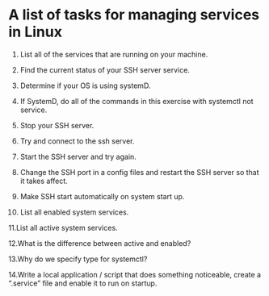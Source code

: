 # A list of tasks for managing services in Linux #

1. List all of the services that are running on your machine.

2. Find the current status of your SSH server service.

3. Determine if your OS is using systemD.

4. If SystemD, do all of the commands in this exercise with systemctl not service.

5. Stop your SSH server.

6. Try and connect to the ssh server.

7. Start the SSH server and try again.

8. Change the SSH port in a config files and restart the SSH server so that it takes affect.

9. Make SSH start automatically on system start up.

10. List all enabled system services. 

11.List all active system services.

12.What is the difference between active and enabled?

13.Why do we specify type for systemctl?

14.Write a local application / script that does something noticeable, create a “.service” file and enable it to run on startup.
